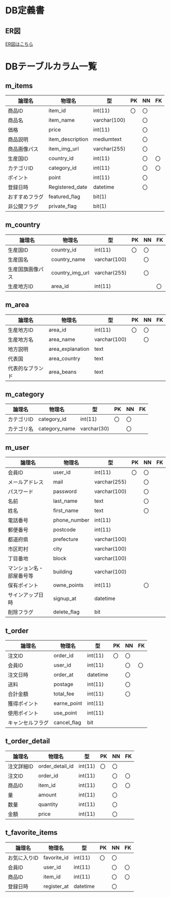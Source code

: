 # DB定義書
## ER図
[ER図はこちら](https://github.com/Aso2101122/coffeeEC/blob/main/06_DB%E8%A8%AD%E8%A8%88%E6%9B%B8/ER%E5%9B%B3.md)

# DBテーブルカラム一覧
## m_items

|論理名|物理名|型|PK|NN|FK|
|--|--|--|--|--|--|
|商品ID|item_id|int(11)|〇|〇||
|商品名|item_name|varchar(100)||〇||
|価格|price|int(11)||〇||
|商品説明|item_description|mediumtext||〇|||
|商品画像パス|item_img_url|varchar(255)||〇||
|生産国ID|country_id|int(11)||〇|〇|
|カテゴリID|category_id|int(11)||〇|〇|
|ポイント|point|int(11)||〇||
|登録日時|Registered_date|datetime||〇||
|おすすめフラグ|featured_flag|bit(1)||||
|非公開フラグ|private_flag|bit(1)|||

## m_country

|論理名|物理名|型|PK|NN|FK|
|--|--|--|--|--|--|
|生産国ID|country_id|int(11)|〇|〇||
|生産国名|country_name|varchar(100)||〇||
|生産国旗画像パス|country_img_url|varchar(255)||〇||
|生産地方ID|area_id|int(11)|||〇|〇|

## m_area

|論理名|物理名|型|PK|NN|FK|
|--|--|--|--|--|--|
|生産地方ID|area_id|int(11)|〇|〇||
|生産地方名|area_name|varchar(100)||〇||
|地方説明|area_explanation|text||||
|代表国|area_country|text||||
|代表的なブランド|area_beans|text||||

## m_category

|論理名|物理名|型|PK|NN|FK|
|--|--|--|--|--|--|
|カテゴリID|category_id|int(11)|〇|〇||
|カテゴリ名|category_name|varchar(30)||〇||

## m_user

|論理名|物理名|型|PK|NN|FK|
|--|--|--|--|--|--|
|会員ID|user_id|int(11)|〇|〇||
|メールアドレス|mail|varchar(255)||〇||
|パスワード|password|varchar(100)||〇||
|名前|last_name|text||〇||
|姓名|first_name|text||〇||
|電話番号|phone_number|int(11)||||
|郵便番号|postcode|int(11)||||
|都道府県|prefecture|varchar(100)||||
|市区町村|city|varchar(100)||||
|丁目番地|block|varchar(100)||||
|マンション名・部屋番号等|building|varchar(100)|||||
|保有ポイント|owne_points|int(11)||〇||
|サインアップ日時|signup_at|datetime|||||
|削除フラグ|delete_flag|bit||||

## t_order

|論理名|物理名|型|PK|NN|FK|
|--|--|--|--|--|--|
|注文ID|order_id|int(11)|〇|〇||
|会員ID|user_id|int(11)||〇|〇|
|注文日時|order_at|datetime||〇||
|送料|postage|int(11)||〇||
|合計金額|total_fee|int(11)||〇||
|獲得ポイント|earne_point|int(11)||||
|使用ポイント|use_point|int(11)||||
|キャンセルフラグ|cancel_flag|bit||||

## t_order_detail

|論理名|物理名|型|PK|NN|FK|
|--|--|--|--|--|--|
|注文詳細ID|order_detail_id|int(11)|〇|〇||
|注文ID|order_id|int(11)||〇|〇|
|商品ID|item_id|int(11)||〇|〇|
|量|amount|int(11)||〇||
|数量|quantity|int(11)||〇||
|金額|price|int(11)||〇||

## t_favorite_items

|論理名|物理名|型|PK|NN|FK|
|--|--|--|--|--|--|
|お気に入りID|favorite_id|int(11)|〇|〇||
|会員ID|user_id|int(11)||〇|〇|
|商品ID|item_id|int(11)||〇|〇|
|登録日時|register_at|datetime||〇||

